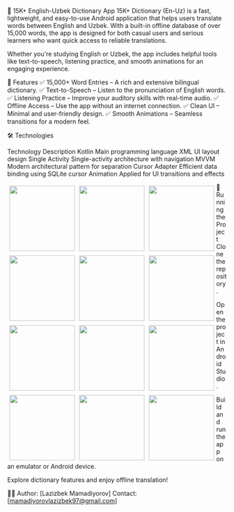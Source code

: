 📘 15K+ English-Uzbek Dictionary App
15K+ Dictionary (En-Uz) is a fast, lightweight, and easy-to-use Android application that helps users translate words between English and Uzbek. With a built-in offline database of over 15,000 words, the app is designed for both casual users and serious learners who want quick access to reliable translations.

Whether you're studying English or Uzbek, the app includes helpful tools like text-to-speech, listening practice, and smooth animations for an engaging experience.

📌 Features
✅ 15,000+ Word Entries – A rich and extensive bilingual dictionary.
✅ Text-to-Speech – Listen to the pronunciation of English words.
✅ Listening Practice – Improve your auditory skills with real-time audio.
✅ Offline Access – Use the app without an internet connection.
✅ Clean UI – Minimal and user-friendly design.
✅ Smooth Animations – Seamless transitions for a modern feel.

🛠 Technologies

Technology	Description
Kotlin	Main programming language
XML	UI layout design
Single Activity	Single-activity architecture with navigation
MVVM	Modern architectural pattern for separation
Cursor Adapter	Efficient data binding using SQLite cursor
Animation	Applied for UI transitions and effects

<p>
  <img src="https://github.com/user-attachments/assets/05498381-506d-4182-bbb6-4e6538990771" width="150" style="margin: 5px; float: left;"/>
  <img src="https://github.com/user-attachments/assets/45deb1c6-0aa0-4915-b58a-b893bb5733c8" width="150" style="margin: 5px; float: left;"/>
  <img src="https://github.com/user-attachments/assets/e1e8da9e-8913-4c3d-ba74-6d70e46ae71a" width="150" style="margin: 5px; float: left;"/>
  <img src="https://github.com/user-attachments/assets/3c856899-2fe7-43ce-8fa8-bdfd9f96466f" width="150" style="margin: 5px; float: left;"/>
  <img src="https://github.com/user-attachments/assets/5490ad26-dd65-4a59-a2c1-894ca2a00749" width="150" style="margin: 5px; float: left;"/>
  <img src="https://github.com/user-attachments/assets/b68df584-6ce2-4baf-b7d6-979015dbea12" width="150" style="margin: 5px; float: left;"/>
  <img src="https://github.com/user-attachments/assets/b49b3265-f006-416f-a8a1-958ee2be3c26" width="150" style="margin: 5px; float: left;"/>
  <img src="https://github.com/user-attachments/assets/7ada58e4-d38f-48ea-8d89-b3a5a216821f" width="150" style="margin: 5px; float: left;"/>
  <img src="https://github.com/user-attachments/assets/e2a22cca-c0f8-4021-97c8-47772f2a7ba7" width="150" style="margin: 5px; float: left;"/>
  <img src="https://github.com/user-attachments/assets/cd18f522-953e-40a6-a854-a8a688395507" width="150" style="margin: 5px; float: left;"/>
  <img src="https://github.com/user-attachments/assets/0e3a809d-fb15-4498-b964-73d77638c62b" width="150" style="margin: 5px; float: left;"/>
  <img src="https://github.com/user-attachments/assets/072adf11-d899-4beb-97d5-4cae292131c4" width="150" style="margin: 5px; float: left;"/>
</p>

🚀 Running the Project
Clone the repository.

Open the project in Android Studio.

Build and run the app on an emulator or Android device.

Explore dictionary features and enjoy offline translation!

👨‍💻 Author: [Lazizbek Mamadiyorov]
Contact: [mamadiyorovlazizbek97@gmail.com]
